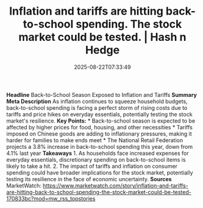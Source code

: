 ﻿---
title: "Inflation and tariffs are hitting back-to-school spending. The stock market could be tested. | Hash n Hedge"
date: "2025-08-22T07:33:49"
category: "Markets"
summary: ""
slug: "inflation-and-tariffs-are-hitting-backtoschool-spending-the-"
source_urls:
  - ""
seo:
  title: "Inflation and tariffs are hitting back-to-school spending. The stock market could be tested. | Hash n Hedge | Hash n Hedge"
  description: ""
  keywords: ["news", "markets", "brief"]
---
**Headline** Back-to-School Season Exposed to Inflation and Tariffs  **Summary Meta Description** As inflation continues to squeeze household budgets, back-to-school spending is facing a perfect storm of rising costs due to tariffs and price hikes on everyday essentials, potentially testing the stock market's resilience.  **Key Points:**  * Back-to-school season is expected to be affected by higher prices for food, housing, and other necessities * Tariffs imposed on Chinese goods are adding to inflationary pressures, making it harder for families to make ends meet * The National Retail Federation projects a 3.8% increase in back-to-school spending this year, down from 4.1% last year  **Takeaways**  1. As households face increased expenses for everyday essentials, discretionary spending on back-to-school items is likely to take a hit. 2. The impact of tariffs and inflation on consumer spending could have broader implications for the stock market, potentially testing its resilience in the face of economic uncertainty.  **Sources** MarketWatch: https://www.marketwatch.com/story/inflation-and-tariffs-are-hitting-back-to-school-spending-the-stock-market-could-be-tested-170833bc?mod=mw_rss_topstories